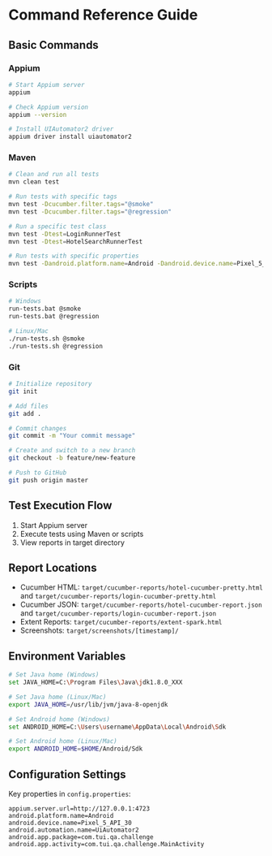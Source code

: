 # Command Reference Guide

## Basic Commands

### Appium

```bash
# Start Appium server
appium

# Check Appium version
appium --version

# Install UIAutomator2 driver
appium driver install uiautomator2
```

### Maven

```bash
# Clean and run all tests
mvn clean test

# Run tests with specific tags
mvn test -Dcucumber.filter.tags="@smoke"
mvn test -Dcucumber.filter.tags="@regression"

# Run a specific test class
mvn test -Dtest=LoginRunnerTest
mvn test -Dtest=HotelSearchRunnerTest

# Run tests with specific properties
mvn test -Dandroid.platform.name=Android -Dandroid.device.name=Pixel_5_API_30
```

### Scripts

```bash
# Windows
run-tests.bat @smoke
run-tests.bat @regression

# Linux/Mac
./run-tests.sh @smoke
./run-tests.sh @regression
```

### Git

```bash
# Initialize repository
git init

# Add files
git add .

# Commit changes
git commit -m "Your commit message"

# Create and switch to a new branch
git checkout -b feature/new-feature

# Push to GitHub
git push origin master
```

## Test Execution Flow

1. Start Appium server
2. Execute tests using Maven or scripts
3. View reports in target directory

## Report Locations

- Cucumber HTML: `target/cucumber-reports/hotel-cucumber-pretty.html` and `target/cucumber-reports/login-cucumber-pretty.html`
- Cucumber JSON: `target/cucumber-reports/hotel-cucumber-report.json` and `target/cucumber-reports/login-cucumber-report.json`
- Extent Reports: `target/cucumber-reports/extent-spark.html`
- Screenshots: `target/screenshots/[timestamp]/`

## Environment Variables

```bash
# Set Java home (Windows)
set JAVA_HOME=C:\Program Files\Java\jdk1.8.0_XXX

# Set Java home (Linux/Mac)
export JAVA_HOME=/usr/lib/jvm/java-8-openjdk

# Set Android home (Windows)
set ANDROID_HOME=C:\Users\username\AppData\Local\Android\Sdk

# Set Android home (Linux/Mac)
export ANDROID_HOME=$HOME/Android/Sdk
```

## Configuration Settings

Key properties in `config.properties`:

```properties
appium.server.url=http://127.0.0.1:4723
android.platform.name=Android
android.device.name=Pixel_5_API_30
android.automation.name=UiAutomator2
android.app.package=com.tui.qa.challenge
android.app.activity=com.tui.qa.challenge.MainActivity
```
